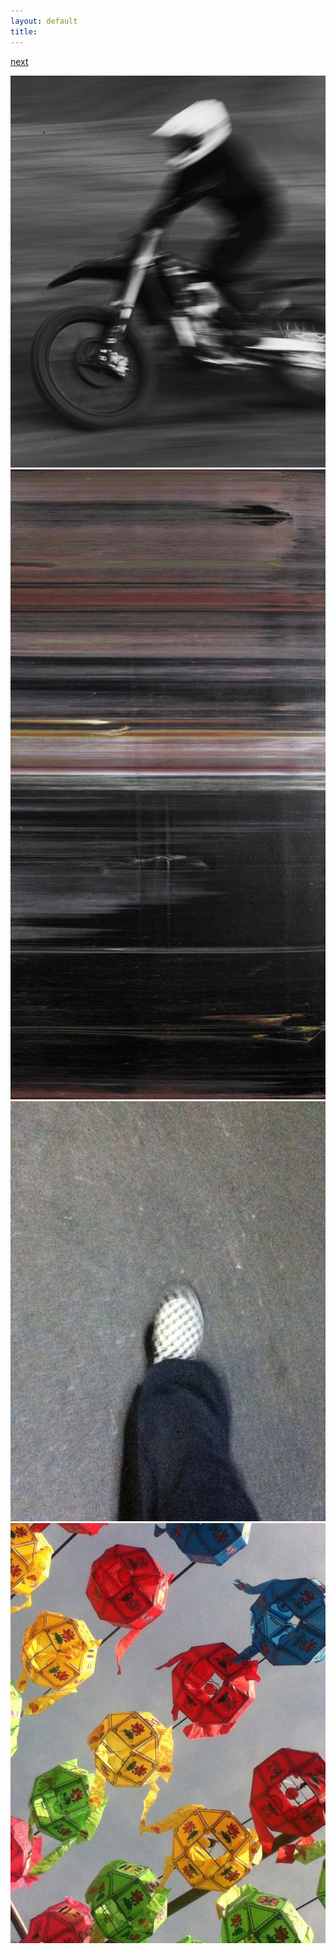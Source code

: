 ```yaml
---
layout: default
title:
---
```


[next](./1)

<img src="./motorcycle.jpeg" alt="motorcycle.jpeg" />

<img src="./horizoning.jpg" alt="horizoning.jpg" />

<img src="./walking%20sillim.JPG" alt="walking sillim.jpg" />

<img src="./sudeocksa.JPG" alt="sudeoksa.jpg" />